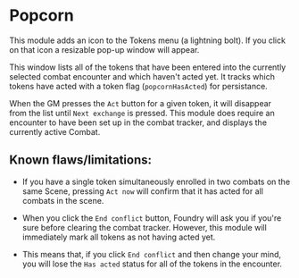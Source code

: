 # Popcorn

This module adds an icon to the Tokens menu (a lightning bolt). If you click on that icon a resizable pop-up window will appear. 

This window lists all of the tokens that have been entered into the currently selected combat encounter and which haven't acted yet. It tracks which tokens have acted with a token flag (`popcornHasActed`) for persistance.

When the GM presses the `Act` button for a given token, it will disappear from the list until `Next exchange` is pressed.
This module does require an encounter to have been set up in the combat tracker, and displays the currently active Combat.

## Known flaws/limitations:

* If you have a single token simultaneously enrolled in two combats on the same Scene, pressing `Act now` will confirm that it has acted for all combats in the scene.

* When you click the `End conflict` button, Foundry will ask you if you're sure before clearing the combat tracker. However, this module will immediately mark all tokens as not having acted yet.

* This means that, if you click `End conflict` and then change your mind, you will lose the `Has acted` status for all of the tokens in the encounter.

